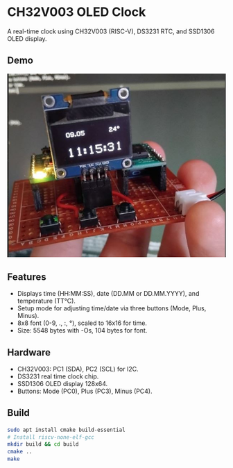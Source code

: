 # CH32V003 OLED Clock
A real-time clock using CH32V003 (RISC-V), DS3231 RTC, and SSD1306 OLED display.

## Demo
![OLED Clock](PCB/0.JPG)

## Features
- Displays time (HH:MM:SS), date (DD.MM or DD.MM.YYYY), and temperature (TT°C).
- Setup mode for adjusting time/date via three buttons (Mode, Plus, Minus).
- 8x8 font (0-9, ., :, °), scaled to 16x16 for time.
- Size: 5548 bytes with -Os, 104 bytes for font.

## Hardware
- CH32V003: PC1 (SDA), PC2 (SCL) for I2C.
- DS3231 real time clock chip.
- SSD1306 OLED display 128x64.
- Buttons: Mode (PC0), Plus (PC3), Minus (PC4).

## Build
```bash
sudo apt install cmake build-essential
# Install riscv-none-elf-gcc
mkdir build && cd build
cmake ..
make
